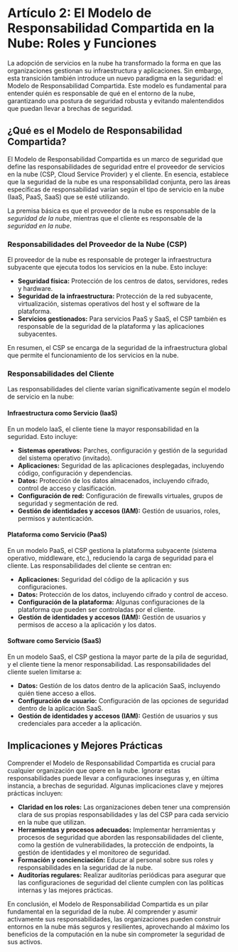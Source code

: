 # Artículo 2: El Modelo de Responsabilidad Compartida en la Nube: Roles y Funciones

La adopción de servicios en la nube ha transformado la forma en que las organizaciones gestionan su infraestructura y aplicaciones. Sin embargo, esta transición también introduce un nuevo paradigma en la seguridad: el Modelo de Responsabilidad Compartida. Este modelo es fundamental para entender quién es responsable de qué en el entorno de la nube, garantizando una postura de seguridad robusta y evitando malentendidos que puedan llevar a brechas de seguridad.

## ¿Qué es el Modelo de Responsabilidad Compartida?

El Modelo de Responsabilidad Compartida es un marco de seguridad que define las responsabilidades de seguridad entre el proveedor de servicios en la nube (CSP, Cloud Service Provider) y el cliente. En esencia, establece que la seguridad de la nube es una responsabilidad conjunta, pero las áreas específicas de responsabilidad varían según el tipo de servicio en la nube (IaaS, PaaS, SaaS) que se esté utilizando.

La premisa básica es que el proveedor de la nube es responsable de la *seguridad de la nube*, mientras que el cliente es responsable de la *seguridad en la nube*.

### Responsabilidades del Proveedor de la Nube (CSP)

El proveedor de la nube es responsable de proteger la infraestructura subyacente que ejecuta todos los servicios en la nube. Esto incluye:

*   **Seguridad física:** Protección de los centros de datos, servidores, redes y hardware.
*   **Seguridad de la infraestructura:** Protección de la red subyacente, virtualización, sistemas operativos del host y el software de la plataforma.
*   **Servicios gestionados:** Para servicios PaaS y SaaS, el CSP también es responsable de la seguridad de la plataforma y las aplicaciones subyacentes.

En resumen, el CSP se encarga de la seguridad de la infraestructura global que permite el funcionamiento de los servicios en la nube.

### Responsabilidades del Cliente

Las responsabilidades del cliente varían significativamente según el modelo de servicio en la nube:

#### Infraestructura como Servicio (IaaS)

En un modelo IaaS, el cliente tiene la mayor responsabilidad en la seguridad. Esto incluye:

*   **Sistemas operativos:** Parches, configuración y gestión de la seguridad del sistema operativo (invitado).
*   **Aplicaciones:** Seguridad de las aplicaciones desplegadas, incluyendo código, configuración y dependencias.
*   **Datos:** Protección de los datos almacenados, incluyendo cifrado, control de acceso y clasificación.
*   **Configuración de red:** Configuración de firewalls virtuales, grupos de seguridad y segmentación de red.
*   **Gestión de identidades y accesos (IAM):** Gestión de usuarios, roles, permisos y autenticación.

#### Plataforma como Servicio (PaaS)

En un modelo PaaS, el CSP gestiona la plataforma subyacente (sistema operativo, middleware, etc.), reduciendo la carga de seguridad para el cliente. Las responsabilidades del cliente se centran en:

*   **Aplicaciones:** Seguridad del código de la aplicación y sus configuraciones.
*   **Datos:** Protección de los datos, incluyendo cifrado y control de acceso.
*   **Configuración de la plataforma:** Algunas configuraciones de la plataforma que pueden ser controladas por el cliente.
*   **Gestión de identidades y accesos (IAM):** Gestión de usuarios y permisos de acceso a la aplicación y los datos.

#### Software como Servicio (SaaS)

En un modelo SaaS, el CSP gestiona la mayor parte de la pila de seguridad, y el cliente tiene la menor responsabilidad. Las responsabilidades del cliente suelen limitarse a:

*   **Datos:** Gestión de los datos dentro de la aplicación SaaS, incluyendo quién tiene acceso a ellos.
*   **Configuración de usuario:** Configuración de las opciones de seguridad dentro de la aplicación SaaS.
*   **Gestión de identidades y accesos (IAM):** Gestión de usuarios y sus credenciales para acceder a la aplicación.

## Implicaciones y Mejores Prácticas

Comprender el Modelo de Responsabilidad Compartida es crucial para cualquier organización que opere en la nube. Ignorar estas responsabilidades puede llevar a configuraciones inseguras y, en última instancia, a brechas de seguridad. Algunas implicaciones clave y mejores prácticas incluyen:

*   **Claridad en los roles:** Las organizaciones deben tener una comprensión clara de sus propias responsabilidades y las del CSP para cada servicio en la nube que utilizan.
*   **Herramientas y procesos adecuados:** Implementar herramientas y procesos de seguridad que aborden las responsabilidades del cliente, como la gestión de vulnerabilidades, la protección de endpoints, la gestión de identidades y el monitoreo de seguridad.
*   **Formación y concienciación:** Educar al personal sobre sus roles y responsabilidades en la seguridad de la nube.
*   **Auditorías regulares:** Realizar auditorías periódicas para asegurar que las configuraciones de seguridad del cliente cumplen con las políticas internas y las mejores prácticas.

En conclusión, el Modelo de Responsabilidad Compartida es un pilar fundamental en la seguridad de la nube. Al comprender y asumir activamente sus responsabilidades, las organizaciones pueden construir entornos en la nube más seguros y resilientes, aprovechando al máximo los beneficios de la computación en la nube sin comprometer la seguridad de sus activos.


